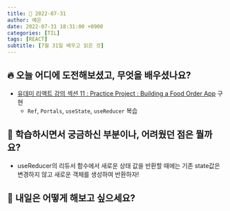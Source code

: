 ```yaml
---
title: 📸 2022-07-31
author: 예은
date: 2022-07-31 18:31:00 +0900
categories: [TIL]
tags: [REACT]
subtitle: [7월 31일 배우고 읽은 것]
---
```


## 🔥 오늘 어디에 도전해보셨고, 무엇을 배우셨나요?

- [유데미 리액트 강의 섹션 11 : Practice Project : Building a Food Order App](https://codesandbox.io/s/building-a-food-order-app-dodgfg) 구현
  - `Ref`, `Portals`, `useState`, `useReducer` 복습

## 🌊 학습하시면서 궁금하신 부분이나, 어려웠던 점은 뭘까요?

- useReducer의 리듀서 함수에서 새로운 상태 값을 반환할 때에는 기존 state값은 변경하지 않고 새로운 객체를 생성하여 반환하자!

## 🌟 내일은 어떻게 해보고 싶으세요?
